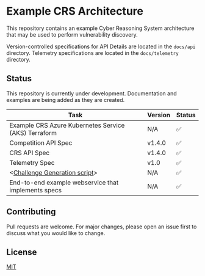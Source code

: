 # Example CRS Architecture

This repository contains an example Cyber Reasoning System architecture that may be used to perform vulnerability discovery.

Version-controlled specifications for API Details are located in the `docs/api` directory. Telemetry specifications are located in the `docs/telemetry` directory.

## Status

This repository is currently under development. Documentation and examples are being added as they are created.

| Task                                                               | Version | Status |
| ------------------------------------------------------------------ | ------- | ------ |
| Example CRS Azure Kubernetes Service (AKS) Terraform               | N/A    | ✅      |
| Competition API Spec                                               | v1.4.0 | ✅      |
| CRS API Spec                                                       | v1.4.0 | ✅      |
| Telemetry Spec                                                     | v1.0   | ✅      |
| <[Challenge Generation script](generate-challenge-task/README.md)> | N/A    | ✅      |
| End-to-end example webservice that implements specs                | N/A    | ✅      |

## Contributing

Pull requests are welcome. For major changes, please open an issue first
to discuss what you would like to change.

## License

[MIT](https://choosealicense.com/licenses/mit/)
